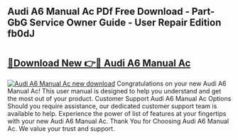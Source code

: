 ## Audi A6 Manual Ac PDf Free Download - Part-GbG Service Owner Guide - User Repair Edition fb0dJ

# <h2><a href="http://bc57965.oget.top/?id=Audi+A6+Manual+Ac">🔗Download New 👉🔴 Audi A6 Manual Ac</a></h2>

[![Audi A6 Manual Ac new download](https://i.imgur.com/5g1atiW.png)](http://bc57965.oget.top/?id=Audi+A6+Manual+Ac)
Congratulations on your new Audi A6 Manual Ac! This user manual is designed to help you understand and get the most out of your product. Customer Support Audi A6 Manual Ac Options Should you require assistance, our dedicated customer support team is available to help. Experience the power of list of features at your fingertips with your new Audi A6 Manual Ac. Thank You for Choosing Audi A6 Manual Ac. We value your trust and support.
